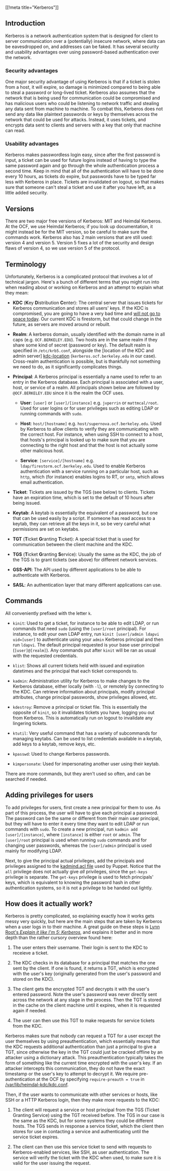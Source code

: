 [[!meta title="Kerberos"]]

## Introduction

Kerberos is a network authentication system that is designed for client to
server communication over a (potentially) insecure network, where data can be
eavesdropped on, and addresses can be faked. It has several security and
usability advantages over using password-based authentication over the network.


### Security advantages

One major security advantage of using Kerberos is that if a ticket is stolen
from a host, it will expire, so damage is minimized compared to being able to
steal a password or long-lived ticket. Kerberos also assumes that the network
that is being used for communication could be compromised and has malicious
users who could be listening to network traffic and stealing any data sent from
machine to machine. To combat this, Kerberos does not send any data like
plaintext passwords or keys by themselves across the network that could be used
for attacks. Instead, it uses tickets, and encrypts data sent to clients and
servers with a key that only that machine can read.


### Usability advantages

Kerberos makes passwordless login easy, since after the first password is
input, a ticket can be used for future logins instead of having to type the
same password again and go through the whole authentication process a second
time. Keep in mind that all of the authentication will have to be done every 10
hours, as tickets do expire, but passwords have to be typed far less with
Kerberos in place. Tickets are invalidated on logout, so that makes sure that
someone can't steal a ticket and use it after you have left, as a little added
security.


## Versions

There are two major free versions of Kerberos: MIT and Heimdal Kerberos. At the
OCF, we use Heimdal Kerberos; if you look up documentation, it might instead
be for the MIT version, so be careful to make sure the commands work. Kerberos
also has 2 main versions that are still used: version 4 and version 5. Version
5 fixes a lot of the security and design flaws of version 4, so we use version
5 of the protocol.


## Terminology

Unfortunately, Kerberos is a complicated protocol that involves a lot of
technical jargon. Here's a bunch of different terms that you might run into
when reading about or working on Kerberos and an attempt to explain what they
mean:

- **KDC** (**K**ey **D**istribution **C**enter): The central server that issues
  tickets for Kerberos communication and stores all users' keys. If the KDC is
  compromised, you are going to have a very bad time and [will not go to space
  today][xkcd-space]. Our current KDC is firestorm, but that could change in
  the future, as servers are moved around or rebuilt.

- **Realm**: A kerberos domain, usually identified with the domain name in all
  caps (e.g. `OCF.BERKELEY.EDU`). Two hosts are in the same realm if they share
  some kind of secret (password or key). The default realm is specified in
  `/etc/krb5.conf`, alongside the [location of the KDC and admin server]
  [kdc-location] (`kerberos.ocf.berkeley.edu` in our case). Cross-realm
  authentication is possible, but is thankfully not something we need to do, as
  it significantly complicates things.

- **Principal**: A Kerberos principal is essentially a name used to refer to an
  entry in the Kerberos database. Each principal is associated with a user,
  host, or service of a realm. All principals shown below are followed by
  `@OCF.BERKELEY.EDU` since it is the realm the OCF uses.

  - **User**: `[user]` or `[user]/[instance]` e.g. `jvperrin` or
    `mattmcal/root`. Used for user logins or for user privileges such as
    editing LDAP or running commands with `sudo`.

  - **Host**: `host/[hostname]` e.g. `host/supernova.ocf.berkeley.edu`. Used by
    Kerberos to allow clients to verify they are communicating with the correct
    host. For instance, when using SSH to connect to a host, that hosts's
    principal is looked up to make sure that you are connecting to the right
    host and that the host is not actually some other malicious host.

  - **Service**: `[service]/[hostname]` e.g. `ldap/firestorm.ocf.berkeley.edu`.
    Used to enable Kerberos authentication with a service running on a
    particular host, such as `http`, which (for instance) enables logins to RT,
    or `smtp`, which allows email authentication.

- **Ticket**: Tickets are issued by the TGS (see below) to clients. Tickets
  have an expiration time, which is set to the default of 10 hours after being
  issued.

- **Keytab**: A keytab is essentially the equivalent of a password, but one
  that can be used easily by a script. If someone has read access to a keytab,
  they can retrieve all the keys in it, so be very careful what permissions are
  set on keytabs.

- **TGT** (**T**icket **G**ranting **T**icket): A special ticket that is used
  for communication between the client machine and the KDC.

- **TGS** (**T**icket **G**ranting **S**ervice): Usually the same as the KDC,
  the job of the TGS is to grant tickets (see above) for different network
  services.

- **GSS-API**: The API used by different applications to be able to
  authenticate with Kerberos.

- **SASL**: An authentication layer that many different applications can use.

[xkcd-space]: https://xkcd.com/1133/
[kdc-location]: https://github.com/ocf/puppet/blob/17bc94b395e254529d97c84fb044f76931439fd7/modules/ocf/files/auth/krb5.conf#L27


## Commands

All conveniently prefixed with the letter `k`.

- `kinit`: Used to get a ticket, for instance to be able to edit LDAP, or run
  commands that need `sudo` (using the `[user]/root` principal). For instance,
  to edit your own LDAP entry, run `kinit [user]/admin ldapvi uid=[user]` to
  authenticate using your `admin` Kerberos principal and then run `ldapvi`. The
  default principal requested is your base user principal (`[user]@[realm]`).
  Any commands put after `kinit` will be ran as usual with the requested
  credentials.

- `klist`: Shows all current tickets held with issued and expiration datetimes
  and the principal that each ticket corresponds to.

- `kadmin`: Administration utility for Kerberos to make changes to the Kerberos
  database, either locally (with `-l`), or remotely by connecting to the KDC.
  Can retrieve information about principals, modify principal attributes,
  change principal passwords, show privileges allowed, etc.

- `kdestroy`: Remove a principal or ticket file. This is essentially the
  opposite of `kinit`, so it invalidates tickets you have, logging you out from
  Kerberos. This is automatically run on logout to invalidate any lingering
  tickets.

- `ktutil`: Very useful command that has a variety of subcommands for managing
  keytabs. Can be used to list credentials available in a keytab, add keys to a
  keytab, remove keys, etc.

- `kpasswd`: Used to change Kerberos passwords.

- `kimpersonate`: Used for impersonating another user using their keytab.

There are more commands, but they aren't used so often, and can be searched if
needed.


## Adding privileges for users

To add privileges for users, first create a new principal for them to use. As
part of this process, the user will have to give each principal a password. The
password can be the same or different from their main user principal, but they
will have to enter it every time they want to edit LDAP or run commands with
`sudo`. To create a new principal, run `kadmin add [user]/[instance]`, where
`[instance]` is either `root` or `admin`. The `[user]/root` principal is used
when running `sudo` commands and for changing user passwords, whereas the
`[user]/admin` principal is used mainly for modifying LDAP.

Next, to give the principal actual privileges, add the principals and
privileges assigned to the [kadmind.acl file][2] used by Puppet. Notice that
the `all` privilege does not actually give *all* privileges, since the
`get-keys` privilege is separate.  The `get-keys` privilege is used to fetch
principals' keys, which is equivalent to knowing the password hash in other
authentication systems, so it is not a privilege to be handed out lightly.

[2]: https://github.com/ocf/puppet/blob/master/modules/ocf_kerberos/files/kadmind.acl


## How does it actually work?

Kerberos is pretty complicated, so explaining exactly how it works gets messy
very quickly, but here are the main steps that are taken by Kerberos when a
user logs in to their machine. A great guide on these steps is [Lynn Root's
_Explain it like I'm 5: Kerberos_][eli5], and explains it better and in more
depth than the rather cursory overview found here:

1. The user enters their username. Their login is sent to the KDC to receieve a
   ticket.

2. The KDC checks in its database for a principal that matches the one sent by
   the client. If one is found, it returns a TGT, which is encrypted with the
   user's key (originally generated from the user's password and stored on the
   KDC).

3. The client gets the encrypted TGT and decrypts it with the user's entered
   password. Note the user's password was never directly sent across the
   network at any stage in the process. Then the TGT is stored in the cache on
   the client machine until it expires, when it is requested again if needed.

4. The user can then use this TGT to make requests for service tickets from the
   KDC.

Kerberos makes sure that nobody can request a TGT for a user except the user
themselves by using preauthentication, which essentially means that the KDC
requests additional authentication than just a principal to give a TGT, since
otherwise the key in the TGT could just be cracked offline by an attacker using
a dictionary attack. This preauthentication typically takes the form of
something like the current time encrypted with the user's key. If an attacker
intercepts this communication, they do not have the exact timestamp or the
user's key to attempt to decrypt it. We require pre-authentication at the OCF
by specifying `require-preauth = true` in [/var/lib/heimdal-kdc/kdc.conf][kdc].

Then, if the user wants to communicate with other services or hosts, like SSH
or a HTTP Kerberos login, then they make more requests to the KDC:

1. The client will request a service or host principal from the TGS (Ticket
   Granting Service) using the TGT received before. The TGS in our case is the
   same as the KDC, but for some systems they could be different hosts. The TGS
   sends in response a service ticket, which the client then stores for use in
   contacting a service and authenticating until the service ticket expires.

2. The client can then use this service ticket to send with requests to
   Kerberos-enabled services, like SSH, as user authentication. The service
   will verify the ticket with the KDC when used, to make sure it is valid for
   the user issuing the request.

[eli5]: https://www.roguelynn.com/words/explain-like-im-5-kerberos/
[kdc]: https://github.com/ocf/puppet/blob/17bc94b395e254529d97c84fb044f76931439fd7/modules/ocf_kerberos/files/kdc.conf#L13
